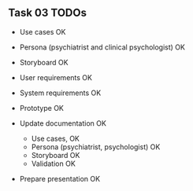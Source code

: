 Task 03 TODOs
-------------

- Use cases												OK
- Persona (psychiatrist and clinical psychologist)		OK
- Storyboard											OK
- User requirements										OK
- System requirements									OK
- Prototype												OK

- Update documentation									OK
	- Use cases,										OK
	- Persona (psychiatrist, psychologist)				OK
	- Storyboard										OK
	- Validation										OK
- Prepare presentation									OK


